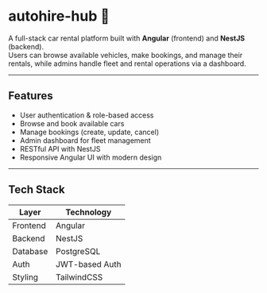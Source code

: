 # autohire-hub 🚗

A full-stack car rental platform built with **Angular** (frontend) and **NestJS** (backend).  
Users can browse available vehicles, make bookings, and manage their rentals, while admins handle fleet and rental operations via a dashboard.

---

## Features

- User authentication & role-based access
- Browse and book available cars
- Manage bookings (create, update, cancel)
- Admin dashboard for fleet management
- RESTful API with NestJS
- Responsive Angular UI with modern design

---

## Tech Stack

| Layer     | Technology     |
|-----------|----------------|
| Frontend  | Angular        |
| Backend   | NestJS         |
| Database  | PostgreSQL     |
| Auth      | JWT-based Auth |
| Styling   | TailwindCSS    |


